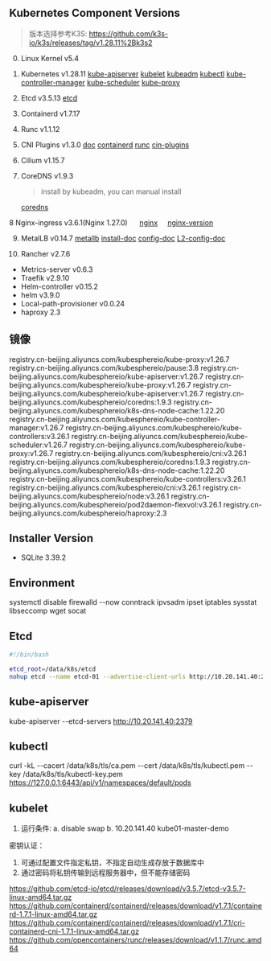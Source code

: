 ## Kubernetes Component Versions

> 版本选择参考K3S: https://github.com/k3s-io/k3s/releases/tag/v1.28.11%2Bk3s2

0. Linux Kernel v5.4

1. Kubernetes v1.28.11
   [kube-apiserver](https://cdn.dl.k8s.io/release/v1.28.11/bin/linux/amd64/kube-apiserver)
   [kubelet](https://cdn.dl.k8s.io/release/v1.28.11/bin/linux/amd64/kubelet)
   [kubeadm](https://cdn.dl.k8s.io/release/v1.28.11/bin/linux/amd64/kubeadm)
   [kubectl](https://cdn.dl.k8s.io/release/v1.28.11/bin/linux/amd64/kubectl)
   [kube-controller-manager](https://cdn.dl.k8s.io/release/v1.28.11/bin/linux/amd64/kube-controller-manager)
   [kube-scheduler](https://cdn.dl.k8s.io/release/v1.28.11/bin/linux/amd64/kube-scheduler)
   [kube-proxy](https://cdn.dl.k8s.io/release/v1.28.11/bin/linux/amd64/kube-proxy)

2. Etcd v3.5.13
   [etcd](https://github.com/etcd-io/etcd/releases/download/v3.5.13/etcd-v3.5.13-linux-amd64.tar.gz)

3. Containerd v1.7.17

4. Runc v1.1.12

5. CNI Plugins v1.3.0
   [doc](https://github.com/containerd/containerd/blob/main/docs/getting-started.md)
   [containerd](https://github.com/containerd/containerd/releases/download/v1.7.17/containerd-1.7.17-linux-amd64.tar.gz)
   [runc](https://github.com/opencontainers/runc/releases/download/v1.1.12/runc.amd64)
   [cin-plugins](https://github.com/containernetworking/plugins/releases/download/v1.5.0/cni-plugins-linux-amd64-v1.5.0.tgz)

6. Cilium v1.15.7

7. CoreDNS v1.9.3
   
   > install by kubeadm, you can manual install
   
   [coredns](https://github.com/coredns/deployment/tree/master/kubernetes)

8 Nginx-ingress v3.6.1(Nginx 1.27.0) 
      [nginx](https://docs.nginx.com/nginx-ingress-controller/installation/installation-with-manifests/)
      [nginx-version](https://docs.nginx.com/nginx-ingress-controller/technical-specifications)

9. MetalLB v0.14.7
   [metallb](https://raw.githubusercontent.com/metallb/metallb/v0.14.7/config/manifests/metallb-native.yaml)
   [install-doc](https://metallb.universe.tf/installation/)
   [config-doc](https://metallb.universe.tf/configuration/)
   [L2-config-doc](https://metallb.universe.tf/configuration/_advanced_l2_configuration/)

10. Rancher v2.7.6
* Metrics-server v0.6.3
* Traefik v2.9.10
* Helm-controller v0.15.2
* helm v3.9.0
* Local-path-provisioner v0.0.24
* haproxy 2.3

## 镜像

registry.cn-beijing.aliyuncs.com/kubesphereio/kube-proxy:v1.26.7
registry.cn-beijing.aliyuncs.com/kubesphereio/pause:3.8
registry.cn-beijing.aliyuncs.com/kubesphereio/kube-apiserver:v1.26.7
registry.cn-beijing.aliyuncs.com/kubesphereio/kube-proxy:v1.26.7
registry.cn-beijing.aliyuncs.com/kubesphereio/kube-apiserver:v1.26.7
registry.cn-beijing.aliyuncs.com/kubesphereio/coredns:1.9.3
registry.cn-beijing.aliyuncs.com/kubesphereio/k8s-dns-node-cache:1.22.20
registry.cn-beijing.aliyuncs.com/kubesphereio/kube-controller-manager:v1.26.7
registry.cn-beijing.aliyuncs.com/kubesphereio/kube-controllers:v3.26.1
registry.cn-beijing.aliyuncs.com/kubesphereio/kube-scheduler:v1.26.7
registry.cn-beijing.aliyuncs.com/kubesphereio/kube-proxy:v1.26.7
registry.cn-beijing.aliyuncs.com/kubesphereio/cni:v3.26.1
registry.cn-beijing.aliyuncs.com/kubesphereio/coredns:1.9.3
registry.cn-beijing.aliyuncs.com/kubesphereio/k8s-dns-node-cache:1.22.20
registry.cn-beijing.aliyuncs.com/kubesphereio/kube-controllers:v3.26.1
registry.cn-beijing.aliyuncs.com/kubesphereio/cni:v3.26.1
registry.cn-beijing.aliyuncs.com/kubesphereio/node:v3.26.1
registry.cn-beijing.aliyuncs.com/kubesphereio/pod2daemon-flexvol:v3.26.1
registry.cn-beijing.aliyuncs.com/kubesphereio/haproxy:2.3

## Installer Version

* SQLite 3.39.2

## Environment

systemctl disable firewalld --now
conntrack ipvsadm ipset iptables sysstat libseccomp wget socat

## Etcd

```bash
#!/bin/bash

etcd_root=/data/k8s/etcd
nohup etcd --name etcd-01 --advertise-client-urls http://10.20.141.40:2379 --listen-client-urls http://10.20.141.40:2379 --listen-peer-urls http://10.20.141.40:2380 --initial-advertise-peer-urls http://10.20.141.40:2380 --data-dir ${etcd_root}/data &> ${etcd_root}/log/etcd.log &
```

## kube-apiserver

kube-apiserver --etcd-servers http://10.20.141.40:2379

## kubectl

curl -kL --cacert /data/k8s/tls/ca.pem --cert /data/k8s/tls/kubectl.pem --key /data/k8s/tls/kubectl-key.pem https://127.0.0.1:6443/api/v1/namespaces/default/pods

## kubelet

1. 运行条件:
   a. disable swap
   b. 10.20.141.40 kube01-master-demo

密钥认证：

1. 可通过配置文件指定私钥，不指定自动生成存放于数据库中
2. 通过密码将私钥传输到远程服务器中，但不能存储密码

https://github.com/etcd-io/etcd/releases/download/v3.5.7/etcd-v3.5.7-linux-amd64.tar.gz
https://github.com/containerd/containerd/releases/download/v1.7.1/containerd-1.7.1-linux-amd64.tar.gz
https://github.com/containerd/containerd/releases/download/v1.7.1/cri-containerd-cni-1.7.1-linux-amd64.tar.gz
https://github.com/opencontainers/runc/releases/download/v1.1.7/runc.amd64
